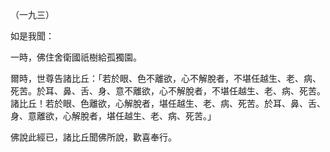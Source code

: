 （一九三）

如是我聞：

一時，佛住舍衛國祇樹給孤獨園。

爾時，世尊告諸比丘：「若於眼、色不離欲，心不解脫者，不堪任越生、老、病、死苦。於耳、鼻、舌、身、意不離欲，心不解脫者，不堪任越生、老、病、死苦。諸比丘！若於眼、色離欲，心解脫者，堪任越生、老、病、死苦。於耳、鼻、舌、身、意離欲，心解脫者，堪任越生、老、病、死苦。」

佛說此經已，諸比丘聞佛所說，歡喜奉行。



